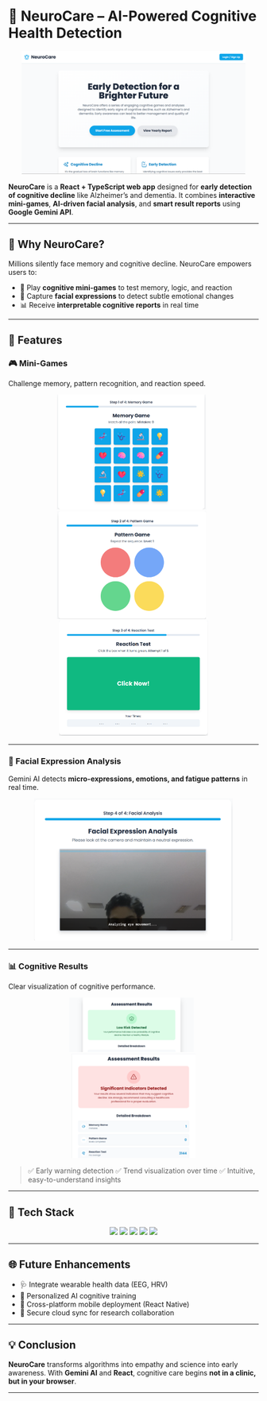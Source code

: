 # 🧠 **NeuroCare – AI-Powered Cognitive Health Detection**

<div align="center">
  <img src="/assests/dashboard.png" alt="Memory Game" width="450"/> 
</div>

**NeuroCare** is a **React + TypeScript web app** designed for **early detection of cognitive decline** like Alzheimer’s and dementia.
It combines **interactive mini-games**, **AI-driven facial analysis**, and **smart result reports** using **Google Gemini API**.

---

## 🚀 **Why NeuroCare?**

Millions silently face memory and cognitive decline. NeuroCare empowers users to:

* 🧩 Play **cognitive mini-games** to test memory, logic, and reaction
* 🎥 Capture **facial expressions** to detect subtle emotional changes
* 📊 Receive **interpretable cognitive reports** in real time

---

## 🧩 **Features**

### 🎮 Mini-Games

Challenge memory, pattern recognition, and reaction speed.

<p align="center">
  <img src="/assests/memorygame.png" alt="Memory Game" width="300"/> &nbsp;
  <img src="/assests/patterngame.png" alt="Pattern Game" width="300"/> &nbsp;
  <img src="/assests/reactiongame.png" alt="Reaction Game" width="300"/>
</p>

---

### 🎥 Facial Expression Analysis

Gemini AI detects **micro-expressions, emotions, and fatigue patterns** in real time.

<p align="center">
  <img src="/assests/facialrecognition.png" alt="Facial Analysis" width="400"/>
</p>

---

### 📊 Cognitive Results

Clear visualization of cognitive performance.

<p align="center">
  <img src="/assests/positiveresult.png" alt="Positive Result" width="250"/> &nbsp;
  <img src="/assests/negativeresult.png" alt="Negative Result" width="250"/>
</p>

> ✅ Early warning detection
> ✅ Trend visualization over time
> ✅ Intuitive, easy-to-understand insights

---

## 🧠 **Tech Stack**

<div align="center">
  <img src="https://img.shields.io/badge/React-61DAFB?logo=react&logoColor=black" /> 
  <img src="https://img.shields.io/badge/TypeScript-3178C6?logo=typescript&logoColor=white" /> 
  <img src="https://img.shields.io/badge/Google_Gemini-4285F4?logo=google&logoColor=white" /> 
  <img src="https://img.shields.io/badge/Vite-646CFF?logo=vite&logoColor=white" /> 
  <img src="https://img.shields.io/badge/Git-F05032?logo=git&logoColor=white" /> 
</div>

---

## 🌐 **Future Enhancements**

* 🩺 Integrate wearable health data (EEG, HRV)
* 🧬 Personalized AI cognitive training
* 📱 Cross-platform mobile deployment (React Native)
* 📡 Secure cloud sync for research collaboration

---

## 💡 **Conclusion**

**NeuroCare** transforms algorithms into empathy and science into early awareness.
With **Gemini AI** and **React**, cognitive care begins **not in a clinic, but in your browser**.

---
